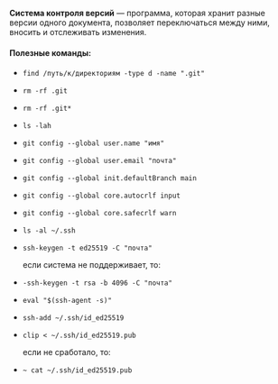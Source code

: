 **Система контроля версий** — программа, которая хранит разные версии одного документа, позволяет переключаться между ними, вносить и отслеживать изменения.

#### Полезные команды:

-     find /путь/к/директориям -type d -name ".git"
-     rm -rf .git
-     rm -rf .git*
-     ls -lah
-     git config --global user.name "имя"
-     git config --global user.email "почта"
-     git config --global init.defaultBranch main
-     git config --global core.autocrlf input
-     git config --global core.safecrlf warn
-     ls -al ~/.ssh
-     ssh-keygen -t ed25519 -C "почта"

  если система не поддерживает, то:

-     -ssh-keygen -t rsa -b 4096 -C "почта"
-     eval "$(ssh-agent -s)"
-     ssh-add ~/.ssh/id_ed25519
-     clip < ~/.ssh/id_ed25519.pub

  если не сработало, то:

-     ~ cat ~/.ssh/id_ed25519.pub


